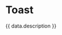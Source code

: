<script setup>
  import Overview from './overview.md';
  import Usage from './usage.md';
  import Dev from './code.md';
  import Accessibility from './accessibility.md';
  import data from './data.json';
</script>

# Toast

{{ data.description }}

<tabs-content>
  <template #Overview>
    <overview />
  </template>
  <template #Usage>
    <usage />
  </template>
  <template #Code>
    <dev />
  </template>
  <template #Accessibility>
    <accessibility />
  </template>
</tabs-content>
